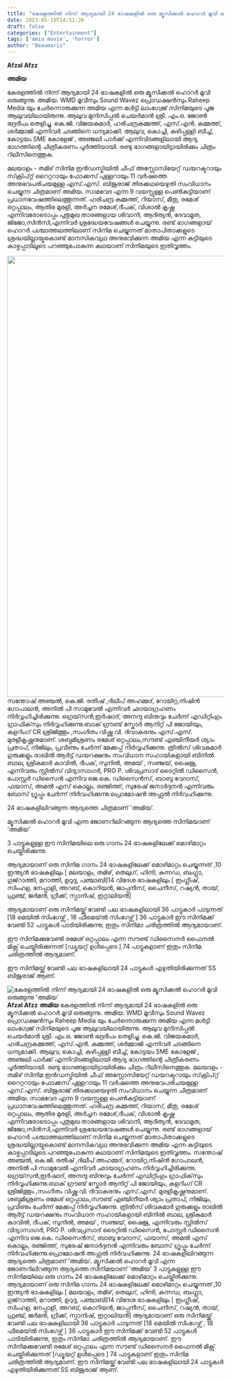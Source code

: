 ```yaml
---
title: "കേരളത്തിൽ നിന്ന് ആദ്യമായി 24 ഭാഷകളിൽ ഒരു മ്യൂസിക്കൽ ഹൊറർ മൂവി ഒരുങ്ങുന്നു 'അമിയ'"
date: 2023-05-10T14:51:26
draft: false
categories: ["Entertainment"]
tags: ['amia movie', 'horror']
author: "Beaumaris"
---
```


<strong>Afzal Afzz</strong>

<strong>അമിയ</strong>

കേരളത്തിൽ നിന്ന് ആദ്യമായി 24 ഭാഷകളിൽ ഒരു മ്യൂസിക്കൽ ഹൊറർ മൂവി ഒരുങ്ങുന്നു. അമിയ. WMD മൂവീസും Sound Wavez പ്രൊഡക്ഷൻസും Raheep Media യും ചേർന്നൊരുക്കുന്ന അമിയ എന്ന മൾട്ടി ലാംഗ്വേജ് സിനിമയുടെ പൂജ ആലുവയിലായിരുന്നു. ആലുവ മുനിസിപ്പൽ ചെയർമാൻ ശ്രീ. എം.ഒ. ജോൺ ഭദ്രദീപം തെളിച്ചു. കെ.ജി. വിജയകുമാർ, ഹരിചന്ദ്രകമ്മത്ത്, എസ്.എൻ. കമ്മത്ത്, ശർമ്മാജി എന്നിവർ ചടങ്ങിനെ ധന്യമാക്കി. ആലുവ, കൊച്ചി, കുഴിപ്പള്ളി ബീച്ച്, കോട്ടയം SME കോളേജ് , അഞ്ജലി പാർക്ക് എന്നിവിടങ്ങളിലായി ആദ്യ ഭാഗത്തിന്റെ ചിത്രീകരണം പൂർത്തിയായി. രണ്ടു ഭാഗങ്ങളായിട്ടായിരിക്കും ചിത്രം റിലീസിനെത്തുക.

മലയാളം - തമിഴ് സിനിമ ഇൻഡസ്ട്രിയിൽ ചീഫ് അസ്സോസിയേറ്റ് ഡയറക്ടറായും സ്‌ക്രിപ്റ്റ് റൈറ്ററായും ഫോക്കസ് പുള്ളറായും 11 വർഷത്തെ അനുഭവപരിചയമുള്ള എസ്.എസ്. ബിജുരാജ് തിരക്കഥയെഴുതി സംവിധാനം ചെയ്യുന്ന ചിത്രമാണ് അമിയ. സാമവേദ എന്ന 9 വയസ്സുള്ള പെൺകുട്ടിയാണ് പ്രധാനവേഷത്തിലെത്തുന്നത്. ഹരിചന്ദ്ര കമ്മത്ത്, റിയാസ്, മീതു, രമേശ് ഒറ്റപ്പാലം, ആതിര മുരളി, അർച്ചന രമേശ്,ദീപക്, വിശാൽ കൃഷ്ണ എന്നിവരോടൊപ്പം പുതുമുഖ താരങ്ങളായ ശിവാനി, ആദിത്യൻ, ദേവാമൃത, ജിജോ,സിൻസി,എന്നിവർ ശ്രദ്ധേയവേഷങ്ങൾ ചെയ്യുന്നു. രണ്ട് ഭാഗങ്ങളായ് ഹൊറർ പശ്ചാത്തലത്തിലാണ് സിനിമ ചെയ്യുന്നത് മാതാപിതാക്കളുടെ ശ്രദ്ധയില്ലായ്മകൊണ്ട് മാനസികവ്യഥ അനുഭവിക്കുന്ന അമിയ എന്ന കുട്ടിയുടെ കാഴ്ചപ്പാടിലൂടെ പറഞ്ഞുപോകുന്ന കഥയാണ് സിനിമയുടെ ഇതിവൃത്തം.

<a href="https://cdn.boolokam.com/articles/2023/05/fqfq.jpg"><img class="size-large wp-image-395088 aligncenter" src="https://cdn.boolokam.com/articles/2023/05/fqfq-768x1024.jpg" alt="" width="768" height="1024" /></a>സന്തോഷ് അഞ്ചൽ, കെ.ജി. രതീഷ് ,ദിലീപ് അഹമ്മദ്, റോയിറ്റ,നിഷിൻ ഗോപാലൻ, അനിൽ പി സാമുവേൽ എന്നിവർ ഛായാഗ്രഹണം നിർവ്വഹിച്ചിരിക്കുന്നു. ഗ്രെയ്‌സൻ,ഇർഷാദ്, അനന്ദു ബിനുവും ചേർന്ന് എഡിറ്റിംഗും ഗ്രാഫിക്‌സും നിർവ്വഹിക്കുന്നു.ബാക് ഗ്രൗണ്ട് സ്കോർ ആനിറ്റ് പി ജോയിയും, കളറിംഗ് CR ശ്രീജിത്തും ,സംഗീതം വിഷ്ണു വി. ദിവാകരനും എസ്.എസ്. മുരളീകൃഷ്ണനുമാണ്. ശബ്ദമിശ്രണം രമേശ് ഒറ്റപ്പാലം,സൗണ്ട് എഞ്ചിനീയർ ശ്യാം പ്രതാപ്, നിജിലും, പ്രവീണും ചേർന്ന് മേക്കപ്പ് നിർവ്വഹിക്കുന്നു. ത്രിൽസ് ശിവകുമാർ ഗുരുക്കളും രാഖിൽ ആർട്ട് ഡയറക്ഷനും സംവിധാന സഹായികളായി ബിനിൽ ബാല, ശ്രീകുമാർ കാവിൽ, ദീപക്, സുനിൽ, അമയ് , സഞ്ജയ്, ഷൈജു, എന്നിവരും സ്റ്റിൽസ് വിദ്യാസാഗർ, PRO P. ശിവപ്രസാദ് ടൈറ്റിൽ ഡിസൈൻ, പോസ്റ്റർ ഡിസൈൻ എന്നിവ ജെ.കെ. ഡിസൈൻസ്, ബാബു വേദാസ്, ഫയാസ്, അമൽ എസ് കൊല്ലം, രഞ്ജിത്ത്, സുരേഷ് ജനാർദ്ദനൻ എന്നിവരും ബോസ് ഗ്രൂപ്പും ചേർന്ന് നിർവഹിക്കുന്നു.പ്രൊമോഷൻ അഫ്സൽ നിർവഹിക്കുന്നു.

24 ഭാഷകളിലിറങ്ങുന്ന ആദ്യത്തെ ചിത്രമാണ് 'അമിയ'.

മ്യൂസിക്കൽ ഹൊറർ മൂവി എന്ന ജോണറിലിറങ്ങുന്ന ആദ്യത്തെ സിനിമയാണ് 'അമിയ'

3 പാട്ടുകളുള്ള ഈ സിനിമയിലെ ഒരു ഗാനം 24 ഭാഷകളിലേക്ക് മൊഴിമാറ്റം ചെയ്തിരിക്കുന്നു.

ആദ്യമായാണ് ഒരു സിനിമ ഗാനം 24 ഭാഷകളിലേക്ക് മൊഴിമാറ്റം ചെയ്യുന്നത് ,10 ഇന്ത്യൻ ഭാഷകളിലും [ മലയാളം, തമിഴ്, തെലുഗ്, ഹിന്ദി,
കന്നഡ, ബംഗ്ലാ, ഗുജ്‌റാത്തി, മറാത്തി, ഉറുദു, പഞ്ചാബി]14 വിദേശ ഭാഷകളിലും [ ഇംഗ്ലീഷ്, സിംഹള, നേപ്പാളി, അറബ്, കൊറിയൻ, ജാപ്പനീസ്,
ചൈനീസ്, റഷ്യൻ, തായ്, ഫ്രഞ്ച്, ജർമൻ, ഗ്രീക്ക്, സ്പാനിഷ്, ഇറ്റാലിയൻ]

ആദ്യമായാണ് ഒരു സിനിമയ്ക്ക് വേണ്ടി പല ഭാഷകളിലായി 36 പാട്ടുകാർ പാടുന്നത് [18 മെയിൽ സിംഗേഴ്സ് , 18 ഫീമെയ്ൽ സിംഗേഴ്സ് ]
36 പാട്ടുകാർ ഈ സിനിമക്ക് വേണ്ടി 52 പാട്ടുകൾ പാടിയിരിക്കുന്നു, ഇതും സിനിമാ ചരിത്രത്തിൽ ആദ്യമായാണ്.

ഈ സിനിമക്കുവേണ്ടി രമേശ് ഒറ്റപ്പാലം എന്ന സൗണ്ട് ഡിസൈനർ ഫൈനൽ മിക്സ് ചെയ്തിരിക്കുന്നത് [ഡ്യൂയറ്റ് ഉൾപ്പെടെ ] 74 പാട്ടുകളാണ്
ഇതും സിനിമ ചരിത്രത്തിൽ ആദ്യമാണ്.

ഈ സിനിമയ്ക്ക് വേണ്ടി പല ഭാഷകളിലായി 24 പാട്ടുകൾ എഴുതിയിരിക്കുന്നത് SS ബിജുരാജ് ആണ്.


![കേരളത്തിൽ നിന്ന് ആദ്യമായി 24 ഭാഷകളിൽ ഒരു മ്യൂസിക്കൽ ഹൊറർ മൂവി ഒരുങ്ങുന്നു 'അമിയ'](https://cdn.boolokam.com/articles/2023/05/fqfq-768x1024.jpg)**Afzal Afzz** **അമിയ** കേരളത്തിൽ നിന്ന് ആദ്യമായി 24 ഭാഷകളിൽ ഒരു മ്യൂസിക്കൽ ഹൊറർ മൂവി ഒരുങ്ങുന്നു. അമിയ. WMD മൂവീസും Sound Wavez പ്രൊഡക്ഷൻസും Raheep Media യും ചേർന്നൊരുക്കുന്ന അമിയ എന്ന മൾട്ടി ലാംഗ്വേജ് സിനിമയുടെ പൂജ ആലുവയിലായിരുന്നു. ആലുവ മുനിസിപ്പൽ ചെയർമാൻ ശ്രീ. എം.ഒ. ജോൺ ഭദ്രദീപം തെളിച്ചു. കെ.ജി. വിജയകുമാർ, ഹരിചന്ദ്രകമ്മത്ത്, എസ്.എൻ. കമ്മത്ത്, ശർമ്മാജി എന്നിവർ ചടങ്ങിനെ ധന്യമാക്കി. ആലുവ, കൊച്ചി, കുഴിപ്പള്ളി ബീച്ച്, കോട്ടയം SME കോളേജ് , അഞ്ജലി പാർക്ക് എന്നിവിടങ്ങളിലായി ആദ്യ ഭാഗത്തിന്റെ ചിത്രീകരണം പൂർത്തിയായി. രണ്ടു ഭാഗങ്ങളായിട്ടായിരിക്കും ചിത്രം റിലീസിനെത്തുക. മലയാളം - തമിഴ് സിനിമ ഇൻഡസ്ട്രിയിൽ ചീഫ് അസ്സോസിയേറ്റ് ഡയറക്ടറായും സ്‌ക്രിപ്റ്റ് റൈറ്ററായും ഫോക്കസ് പുള്ളറായും 11 വർഷത്തെ അനുഭവപരിചയമുള്ള എസ്.എസ്. ബിജുരാജ് തിരക്കഥയെഴുതി സംവിധാനം ചെയ്യുന്ന ചിത്രമാണ് അമിയ. സാമവേദ എന്ന 9 വയസ്സുള്ള പെൺകുട്ടിയാണ് പ്രധാനവേഷത്തിലെത്തുന്നത്. ഹരിചന്ദ്ര കമ്മത്ത്, റിയാസ്, മീതു, രമേശ് ഒറ്റപ്പാലം, ആതിര മുരളി, അർച്ചന രമേശ്,ദീപക്, വിശാൽ കൃഷ്ണ എന്നിവരോടൊപ്പം പുതുമുഖ താരങ്ങളായ ശിവാനി, ആദിത്യൻ, ദേവാമൃത, ജിജോ,സിൻസി,എന്നിവർ ശ്രദ്ധേയവേഷങ്ങൾ ചെയ്യുന്നു. രണ്ട് ഭാഗങ്ങളായ് ഹൊറർ പശ്ചാത്തലത്തിലാണ് സിനിമ ചെയ്യുന്നത് മാതാപിതാക്കളുടെ ശ്രദ്ധയില്ലായ്മകൊണ്ട് മാനസികവ്യഥ അനുഭവിക്കുന്ന അമിയ എന്ന കുട്ടിയുടെ കാഴ്ചപ്പാടിലൂടെ പറഞ്ഞുപോകുന്ന കഥയാണ് സിനിമയുടെ ഇതിവൃത്തം. [](https://cdn.boolokam.com/articles/2023/05/fqfq.jpg)സന്തോഷ് അഞ്ചൽ, കെ.ജി. രതീഷ് ,ദിലീപ് അഹമ്മദ്, റോയിറ്റ,നിഷിൻ ഗോപാലൻ, അനിൽ പി സാമുവേൽ എന്നിവർ ഛായാഗ്രഹണം നിർവ്വഹിച്ചിരിക്കുന്നു. ഗ്രെയ്‌സൻ,ഇർഷാദ്, അനന്ദു ബിനുവും ചേർന്ന് എഡിറ്റിംഗും ഗ്രാഫിക്‌സും നിർവ്വഹിക്കുന്നു.ബാക് ഗ്രൗണ്ട് സ്കോർ ആനിറ്റ് പി ജോയിയും, കളറിംഗ് CR ശ്രീജിത്തും ,സംഗീതം വിഷ്ണു വി. ദിവാകരനും എസ്.എസ്. മുരളീകൃഷ്ണനുമാണ്. ശബ്ദമിശ്രണം രമേശ് ഒറ്റപ്പാലം,സൗണ്ട് എഞ്ചിനീയർ ശ്യാം പ്രതാപ്, നിജിലും, പ്രവീണും ചേർന്ന് മേക്കപ്പ് നിർവ്വഹിക്കുന്നു. ത്രിൽസ് ശിവകുമാർ ഗുരുക്കളും രാഖിൽ ആർട്ട് ഡയറക്ഷനും സംവിധാന സഹായികളായി ബിനിൽ ബാല, ശ്രീകുമാർ കാവിൽ, ദീപക്, സുനിൽ, അമയ് , സഞ്ജയ്, ഷൈജു, എന്നിവരും സ്റ്റിൽസ് വിദ്യാസാഗർ, PRO P. ശിവപ്രസാദ് ടൈറ്റിൽ ഡിസൈൻ, പോസ്റ്റർ ഡിസൈൻ എന്നിവ ജെ.കെ. ഡിസൈൻസ്, ബാബു വേദാസ്, ഫയാസ്, അമൽ എസ് കൊല്ലം, രഞ്ജിത്ത്, സുരേഷ് ജനാർദ്ദനൻ എന്നിവരും ബോസ് ഗ്രൂപ്പും ചേർന്ന് നിർവഹിക്കുന്നു.പ്രൊമോഷൻ അഫ്സൽ നിർവഹിക്കുന്നു. 24 ഭാഷകളിലിറങ്ങുന്ന ആദ്യത്തെ ചിത്രമാണ് 'അമിയ'. മ്യൂസിക്കൽ ഹൊറർ മൂവി എന്ന ജോണറിലിറങ്ങുന്ന ആദ്യത്തെ സിനിമയാണ് 'അമിയ' 3 പാട്ടുകളുള്ള ഈ സിനിമയിലെ ഒരു ഗാനം 24 ഭാഷകളിലേക്ക് മൊഴിമാറ്റം ചെയ്തിരിക്കുന്നു. ആദ്യമായാണ് ഒരു സിനിമ ഗാനം 24 ഭാഷകളിലേക്ക് മൊഴിമാറ്റം ചെയ്യുന്നത് ,10 ഇന്ത്യൻ ഭാഷകളിലും [ മലയാളം, തമിഴ്, തെലുഗ്, ഹിന്ദി, കന്നഡ, ബംഗ്ലാ, ഗുജ്‌റാത്തി, മറാത്തി, ഉറുദു, പഞ്ചാബി]14 വിദേശ ഭാഷകളിലും [ ഇംഗ്ലീഷ്, സിംഹള, നേപ്പാളി, അറബ്, കൊറിയൻ, ജാപ്പനീസ്, ചൈനീസ്, റഷ്യൻ, തായ്, ഫ്രഞ്ച്, ജർമൻ, ഗ്രീക്ക്, സ്പാനിഷ്, ഇറ്റാലിയൻ] ആദ്യമായാണ് ഒരു സിനിമയ്ക്ക് വേണ്ടി പല ഭാഷകളിലായി 36 പാട്ടുകാർ പാടുന്നത് [18 മെയിൽ സിംഗേഴ്സ് , 18 ഫീമെയ്ൽ സിംഗേഴ്സ് ] 36 പാട്ടുകാർ ഈ സിനിമക്ക് വേണ്ടി 52 പാട്ടുകൾ പാടിയിരിക്കുന്നു, ഇതും സിനിമാ ചരിത്രത്തിൽ ആദ്യമായാണ്. ഈ സിനിമക്കുവേണ്ടി രമേശ് ഒറ്റപ്പാലം എന്ന സൗണ്ട് ഡിസൈനർ ഫൈനൽ മിക്സ് ചെയ്തിരിക്കുന്നത് [ഡ്യൂയറ്റ് ഉൾപ്പെടെ ] 74 പാട്ടുകളാണ് ഇതും സിനിമ ചരിത്രത്തിൽ ആദ്യമാണ്. ഈ സിനിമയ്ക്ക് വേണ്ടി പല ഭാഷകളിലായി 24 പാട്ടുകൾ എഴുതിയിരിക്കുന്നത് SS ബിജുരാജ് ആണ്.
